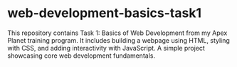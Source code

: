 # web-development-basics-task1
This repository contains Task 1: Basics of Web Development from my Apex Planet training program. It includes building a webpage using HTML, styling with CSS, and adding interactivity with JavaScript. A simple project showcasing core web development fundamentals.
